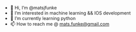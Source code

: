 - 👋 Hi, I’m @matsjfunke
- 👀 I’m interested in machine learning && IOS development 
- 🌱 I’m currently learning python 
- 📫 How to reach me @ mats.funke@gmail.com

<!---
matsjfunke/matsjfunke is a ✨ special ✨ repository because its `README.md` (this file) appears on your GitHub profile.
You can click the Preview link to take a look at your changes.
--->
